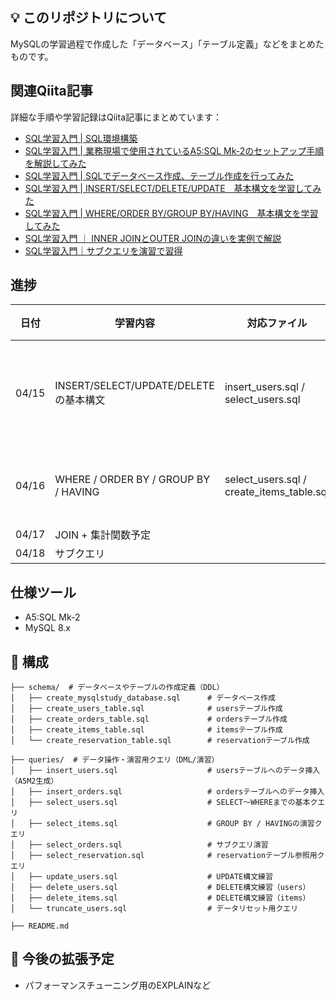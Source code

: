 ## 💡 このリポジトリについて

MySQLの学習過程で作成した「データベース」「テーブル定義」などをまとめたものです。

## 関連Qiita記事
詳細な手順や学習記録はQiita記事にまとめています：
- [SQL学習入門 | SQL環境構築](https://qiita.com/suica1010/items/6ef7f1d30bb6c4243f77)
- [SQL学習入門 | 業務現場で使用されているA5:SQL Mk-2のセットアップ手順を解説してみた](https://qiita.com/suica1010/items/691e6eff4a6649fa7bb5)
- [SQL学習入門 | SQLでデータベース作成、テーブル作成を行ってみた](https://qiita.com/suica1010/items/8b7a1f75cdf0140fa62c)
- [SQL学習入門 | INSERT/SELECT/DELETE/UPDATE　基本構文を学習してみた](https://qiita.com/suica1010/items/f28774e16e7f589029ef)
- [SQL学習入門 | WHERE/ORDER BY/GROUP BY/HAVING　基本構文を学習してみた](https://qiita.com/suica1010/items/17ea0f22e1b6750984f1)
- [SQL学習入門 ｜ INNER JOINとOUTER JOINの違いを実例で解説](https://qiita.com/suica1010/items/ce76be2580faec9689d4)
- [SQL学習入門｜サブクエリを演習で習得](https://qiita.com/suica1010/items/eeb0831ed563816d1f83)
## 進捗
| 日付 | 学習内容 | 対応ファイル | 備考 | 進捗 |
|------|----------|----------------|------|------|
| 04/15 | INSERT/SELECT/UPDATE/DELETEの基本構文 | insert_users.sql / select_users.sql | Qiita記事あり（リンク下記） | 完了 |
| 04/16 | WHERE / ORDER BY / GROUP BY / HAVING | select_users.sql / create_items_table.sql | 集計・条件付き取得 | 完了 |
| 04/17 | JOIN + 集計関数予定 | | 完了 |
| 04/18 | サブクエリ | | 完了 |
## 仕様ツール
- A5:SQL Mk-2
- MySQL 8.x

## 📂 構成
```
├── schema/  # データベースやテーブルの作成定義（DDL）
│   ├── create_mysqlstudy_database.sql      # データベース作成
│   ├── create_users_table.sql              # usersテーブル作成
│   ├── create_orders_table.sql             # ordersテーブル作成
│   ├── create_items_table.sql              # itemsテーブル作成
│   └── create_reservation_table.sql        # reservationテーブル作成

├── queries/  # データ操作・演習用クエリ（DML/演習）
│   ├── insert_users.sql                    # usersテーブルへのデータ挿入（A5M2生成）
│   ├── insert_orders.sql                   # ordersテーブルへのデータ挿入
│   ├── select_users.sql                    # SELECT〜WHEREまでの基本クエリ
│   ├── select_items.sql                    # GROUP BY / HAVINGの演習クエリ
│   ├── select_orders.sql                   # サブクエリ演習
│   ├── select_reservation.sql              # reservationテーブル参照用クエリ
│   ├── update_users.sql                    # UPDATE構文練習
│   ├── delete_users.sql                    # DELETE構文練習（users）
│   ├── delete_items.sql                    # DELETE構文練習（items）
│   └── truncate_users.sql                  # データリセット用クエリ

├── README.md
```

## 🧠 今後の拡張予定

- パフォーマンスチューニング用のEXPLAINなど
